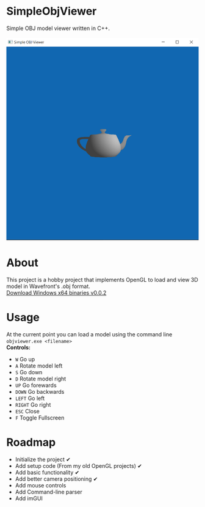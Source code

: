 # SimpleObjViewer
Simple OBJ model viewer written in C++.<br/><br/>
![SimpleObjViewer](https://github.com/ahmedwadod/SimpleObjViewer/blob/master/Screenshots/screenshot1.png?raw=true)

# About
This project is a hobby project that implements OpenGL to load and view 3D model in Wavefront's .obj format.<br/>
[Download Windows x64 binaries v0.0.2](https://github.com/ahmedwadod/SimpleObjViewer/releases/tag/v0.0.2)

# Usage
At the current point you can load a model using the command line `objviewer.exe <filename>`<br/>
<b>Controls:</b>
- `W` Go up
- `A` Rotate model left
- `S` Go down
- `D` Rotate model right
- `UP` Go forewards
- `DOWN` Go backwards
- `LEFT` Go left
- `RIGHT` Go right
- `ESC` Close
- `F` Toggle Fullscreen

# Roadmap
- Initialize the project ✔
- Add setup code (From my old OpenGL projects) ✔
- Add basic functionality ✔
- Add better camera positioning ✔
- Add mouse controls
- Add Command-line parser
- Add imGUI
